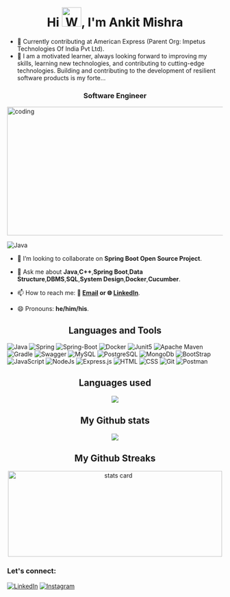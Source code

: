 <!--- 👋 Hi, I’m Ankit Kumar Mishra
- 👀 I’m interested in Software Development
- 🌱 I’m currently doing a job in American Express (parent company - Impetus Technologies Of India Pvt Ltd) as an Associate Software engineer.
- 💞️ I’m looking to collaborate on ...
- 📫 How to reach me ...-->


 <h1 align="center">Hi <img src="https://raw.githubusercontent.com/nixin72/nixin72/master/wave.gif" 
         alt="Waving hand animated gif"
         height="45"
         width="45" />, I'm Ankit Mishra</h1>

- 🔭 Currently contributing at American Express (Parent Org: Impetus Technologies Of India Pvt Ltd).
- 🔭 I am a motivated learner, always looking forward to improving my skills, learning new technologies, and contributing to cutting-edge technologies. Building and contributing to the development of resilient software products is my forte...

<h3 align="center"> Software Engineer</h3>
<img align="center" alt="coding"  width="800" height="300" src="[https://user-images.githubusercontent.com/74038190/213910845-af37a709-8995-40d6-be59-724526e3c3d7.gif]"/>
<!----
- 🌱 I’m currently learning **Spring Security**
-------->

![Java](https://miro.medium.com/v2/resize:fit:1050/1*oT-ssryndQnVmbwBhjXNzw.gif) 

- 👯 I’m looking to collaborate on **Spring Boot Open Source Project**.
 
- 💬 Ask me about **Java**,**C++**,**Spring Boot**,**Data Structure**,**DBMS**,**SQL**,**System Design**,**Docker**,**Cucumber**.
  
- 📫 How to reach me: **📧 [Email](mailto:ankitmishra28799@gmail.com) or 🌐 [LinkedIn](https://www.linkedin.com/in/ankit-mishra-707871218/)**.
  
- 😄 Pronouns: **he/him/his**.
<!-- - ⚡ Fun fact: **Big Fan of the 🔥 emoji** -->

<h2 align="center">Languages and Tools</h2>

![Java](https://img.shields.io/badge/Java-ED8B00?style=for-the-badge&logo=openjdk&logoColor=white) 
![Spring](https://img.shields.io/badge/Spring-6DB33F?style=for-the-badge&logo=spring&logoColor=white) 
![Spring-Boot](https://img.shields.io/badge/Spring_Boot-F2F4F9?style=for-the-badge&logo=spring-boot) 
![Docker](https://img.shields.io/badge/Docker-2CA5E0?style=for-the-badge&logo=docker&logoColor=white) 
![Junit5](https://img.shields.io/badge/Junit5-25A162?style=for-the-badge&logo=junit5&logoColor=white)
![Apache Maven](https://img.shields.io/badge/apache_maven-C71A36?style=for-the-badge&logo=apachemaven&logoColor=white)
![Gradle](https://img.shields.io/badge/gradle-02303A?style=for-the-badge&logo=gradle&logoColor=white)
![Swagger](https://img.shields.io/badge/Swagger-85EA2D?style=for-the-badge&logo=Swagger&logoColor=white)
![MySQL](https://img.shields.io/badge/MySQL-00000F?style=for-the-badge&logo=mysql&logoColor=white) 
![PostgreSQL](https://img.shields.io/badge/PostgreSQL-316192?style=for-the-badge&logo=postgresql&logoColor=white)
![MongoDb](https://img.shields.io/badge/MongoDB-4EA94B?style=for-the-badge&logo=mongodb&logoColor=white) 
![BootStrap](https://img.shields.io/badge/Bootstrap-563D7C?style=for-the-badge&logo=bootstrap&logoColor=white) 
![JavaScript](https://img.shields.io/badge/JavaScript-323330?style=for-the-badge&logo=javascript&logoColor=F7DF1E)
![NodeJs](https://img.shields.io/badge/Node%20js-339933?style=for-the-badge&logo=nodedotjs&logoColor=white)
![Express.js](https://img.shields.io/badge/Express%20js-000000?style=for-the-badge&logo=express&logoColor=white)
![HTML](https://img.shields.io/badge/HTML5-E34F26?style=for-the-badge&logo=html5&logoColor=white) 
![CSS](https://img.shields.io/badge/CSS3-1572B6?style=for-the-badge&logo=css3&logoColor=white) 
![Git](https://img.shields.io/badge/GIT-E44C30?style=for-the-badge&logo=git&logoColor=white)
![Postman](https://img.shields.io/badge/Postman-FF6C37?style=for-the-badge&logo=Postman&logoColor=white)

<h2 align="center">Languages used</h2>
<p align="center" ><img src="https://github-readme-stats.vercel.app/api/top-langs/?username=Ankit92110&layout=compact&theme=midnight-purple" /></p>
<!-- Stats -->
<h2 align="center">My Github stats</h2>
<p align="center" ><img src="https://github-readme-stats.vercel.app/api?username=Ankit92110&count_private=true&show_icons=true&theme=radical" /></p>
<!-- Streak -->
<h2 align="center">My Github Streaks</h2>
<a align= "center" href="https://github.com/AyushiChopra02">
<p align="center"><img alt= "stats card" height="200px" width="500" src="https://github-readme-streak-stats.herokuapp.com/?user=Ankit92110&theme=radical">
</a></p>
<!---
### 📊 My GitHub Stats:
[![GitHub Streak](https://streak-stats.demolab.com?user=Ankit92110&theme=radical&hide_border=true&card_width=470)](https://git.io/streak-stats)
[![Ankit GitHub stats](https://github-readme-stats.vercel.app/api?username=Ankit92110&show_icons=true&theme=radical&rank_icon=percentile&hide_border=true)](https://github.com/anuraghazra/github-readme-stats)
...-->

### Let's connect:
[![LinkedIn](https://img.shields.io/badge/-LinkedIn-333333?style=flat&logo=LinkedIn)](https://www.linkedin.com/in/ankit-mishra-707871218/) 
[![Instagram](https://img.shields.io/badge/-Instagram-333333?style=flat&logo=Instagram)](https://www.instagram.com/rajmishra1962/)

 
<!---
Ankit92110/Ankit92110 is a ✨ special ✨ repository because its `README.md` (this file) appears on your GitHub profile.
You can click the Preview link to take a look at your changes.
--->
